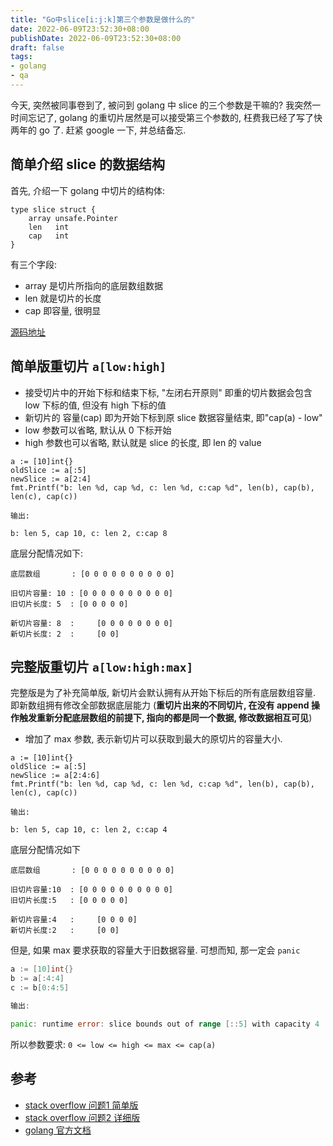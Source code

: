 ```yaml
---
title: "Go中slice[i:j:k]第三个参数是做什么的"
date: 2022-06-09T23:52:30+08:00
publishDate: 2022-06-09T23:52:30+08:00
draft: false
tags:
- golang
- qa
---
```


今天, 突然被同事卷到了, 被问到 golang 中 slice 的三个参数是干嘛的? 我突然一时间忘记了, golang 的重切片居然是可以接受第三个参数的, 枉费我已经了写了快两年的 go 了. 赶紧 google 一下, 并总结备忘. 

## 简单介绍 slice 的数据结构

首先, 介绍一下 golang 中切片的结构体: 

```
type slice struct {
	array unsafe.Pointer
	len   int
	cap   int
}
```

有三个字段:

- array 是切片所指向的底层数组数据
- len 就是切片的长度
- cap 即容量, 很明显
 
[源码地址](https://cs.opensource.google/go/go/+/master:src/runtime/slice.go;l=15?q=slice&ss=go%2Fgo)


## 简单版重切片 `a[low:high]`

- 接受切片中的开始下标和结束下标, "左闭右开原则" 即重的切片数据会包含 low 下标的值, 但没有 high 下标的值
- 新切片的 容量(cap) 即为开始下标到原 slice 数据容量结束, 即"cap(a) - low"
- low 参数可以省略, 默认从 0 下标开始
- high 参数也可以省略, 默认就是 slice 的长度, 即 len 的 value

```
a := [10]int{}
oldSlice := a[:5]
newSlice := a[2:4]
fmt.Printf("b: len %d, cap %d, c: len %d, c:cap %d", len(b), cap(b), len(c), cap(c))

输出:

b: len 5, cap 10, c: len 2, c:cap 8

```

底层分配情况如下:

```
底层数组       : [0 0 0 0 0 0 0 0 0 0]

旧切片容量: 10 : [0 0 0 0 0 0 0 0 0 0]
旧切片长度: 5  : [0 0 0 0 0]

新切片容量: 8  :     [0 0 0 0 0 0 0 0]
新切片长度: 2  :     [0 0]
```

## 完整版重切片 `a[low:high:max]`

完整版是为了补充简单版, 新切片会默认拥有从开始下标后的所有底层数组容量. 即新数组拥有修改全部数据底层能力 (**重切片出来的不同切片, 在没有 append 操作触发重新分配底层数组的前提下, 指向的都是同一个数据, 修改数据相互可见**)

- 增加了 max 参数, 表示新切片可以获取到最大的原切片的容量大小. 

```
a := [10]int{}
oldSlice := a[:5]
newSlice := a[2:4:6]
fmt.Printf("b: len %d, cap %d, c: len %d, c:cap %d", len(b), cap(b), len(c), cap(c))

输出:

b: len 5, cap 10, c: len 2, c:cap 4
```

底层分配情况如下

```
底层数组       : [0 0 0 0 0 0 0 0 0 0]

旧切片容量:10  : [0 0 0 0 0 0 0 0 0 0] 
旧切片长度:5   : [0 0 0 0 0]

新切片容量:4   :     [0 0 0 0] 
新切片长度:2   :     [0 0]
```

但是, 如果 max 要求获取的容量大于旧数据容量. 可想而知, 那一定会 `panic`

``` go
a := [10]int{}
b := a[:4:4]
c := b[0:4:5]

输出:

panic: runtime error: slice bounds out of range [::5] with capacity 4
```

所以参数要求: `0 <= low <= high <= max <= cap(a)`

## 参考

- [stack overflow 问题1 简单版](https://stackoverflow.com/questions/27938177/golang-slice-slicing-a-slice-with-sliceabc) 
- [stack overflow 问题2 详细版](https://stackoverflow.com/questions/12768744/re-slicing-slices-in-golang/18911267#18911267) 
- [golang 官方文档](https://go.dev/ref/spec#Slice_expressions) 


